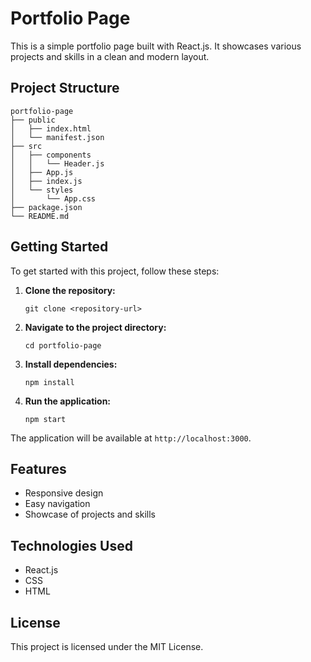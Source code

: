 # Portfolio Page

This is a simple portfolio page built with React.js. It showcases various projects and skills in a clean and modern layout.

## Project Structure

```
portfolio-page
├── public
│   ├── index.html
│   └── manifest.json
├── src
│   ├── components
│   │   └── Header.js
│   ├── App.js
│   ├── index.js
│   └── styles
│       └── App.css
├── package.json
└── README.md
```

## Getting Started

To get started with this project, follow these steps:

1. **Clone the repository:**
   ```
   git clone <repository-url>
   ```

2. **Navigate to the project directory:**
   ```
   cd portfolio-page
   ```

3. **Install dependencies:**
   ```
   npm install
   ```

4. **Run the application:**
   ```
   npm start
   ```

The application will be available at `http://localhost:3000`.

## Features

- Responsive design
- Easy navigation
- Showcase of projects and skills

## Technologies Used

- React.js
- CSS
- HTML

## License

This project is licensed under the MIT License.